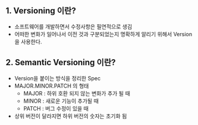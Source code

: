 ## 1.  Versioning 이란?
- 소프트웨어를 개발하면서 수정사항은 필연적으로 생김
- 어떠한 변화가 일어나서 이전 것과 구분되었는지 명확하게 알리기 위해서 Version을 사용한다.
## 2. Semantic Versioning 이란?
- Version을 붙이는 방식을 정리한 Spec
- MAJOR.MINOR.PATCH 의 형태
	- MAJOR : 하위 호환 되지 않는 변화가 추가 될 때
	- MINOR : 새로운 기능이 추가될 때
	- PATCH : 버그 수정이 있을 때
- 상위 버전이 달라지면 하위 버전의 숫자는 초기화 됨 
